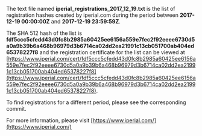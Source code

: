 The text file named **iperial_registrations_2017_12_19.txt** is the list of registration hashes created by iperial.com during the period between **2017-12-19 00:00:00Z** and **2017-12-19 23:59:59Z**.

The SHA 512 hash of the list is **fdf5ccc5cfedd43d0fc8b2985a60425ee6156a559e7fec2f92eeee6730d5a0a9b39b6a468b96979d3b6714ca02dd2ea21991c13cb051700ab404ed65378227f8** and the registration certificate for the list can be viewed at [https://www.iperial.com/cert/fdf5ccc5cfedd43d0fc8b2985a60425ee6156a559e7fec2f92eeee6730d5a0a9b39b6a468b96979d3b6714ca02dd2ea21991c13cb051700ab404ed65378227f8](https://www.iperial.com/cert/fdf5ccc5cfedd43d0fc8b2985a60425ee6156a559e7fec2f92eeee6730d5a0a9b39b6a468b96979d3b6714ca02dd2ea21991c13cb051700ab404ed65378227f8).

To find registrations for a different period, please see the corresponding commit.

For more information, please visit [https://www.iperial.com/](https://www.iperial.com/)
